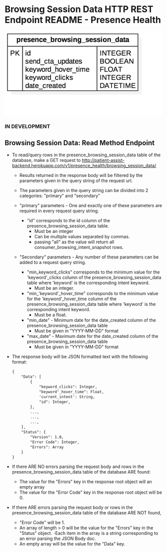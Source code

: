 # Browsing Session Data HTTP REST Endpoint README - Presence Health

![Browsing Session Data ERD - Presence Health](../../db_erds/presence_health/browsing_session_data_erd.jpg)

### IN DEVELOPMENT
## Browsing Session Data: Read Method Endpoint
- To read/query rows in the presence_browsing_session_data table of the database, make a GET request to
http://patient-assist-backend.herokuapp.com/v1/presence_health/browsing_session_data/
    - Results returned in the response body will be filtered by the parameters given in the query string of the request url.
    - The parameters given in the query string can be divided into 2 categories: "primary" and "secondary"
    
    - "primary" parameters - One and exactly one of these parameters are required in every request query string.
        - "id" corresponds to the id column of the presence_browsing_session_data table.
            - Must be an integer
            - Can be multiple values separated by commas.
            - passing "all" as the value will return all consumer_browsing_intent_snapshot rows.
            
    - "Secondary" parameters - Any number of these parameters can be added to a request query string.
        - "min_keyword_clicks" corresponds to the minimum value for the 'keyword'_clicks column of the presence_browsing_session_data table where 'keyword' is the corresponding intent keyword.
            - Must be an integer.
        - "min_'keyword'_hover_time" corresponds to the minimum value for the 'keyword'_hover_time column of the presence_browsing_session_data table where 'keyword' is the corresponding intent keyword.
            - Must be a float.
        - "min_date" - Minimum date for the date_created column of the presence_browsing_session_data table
            - Must be given in "YYYY-MM-DD" format
        - "max_date" - Maximum date for the date_created column of the presence_browsing_session_data table
            - Must be given in "YYYY-MM-DD" format
    
- The response body will be JSON formatted text with the following format:
    ```
    {
        "Data": [
            {
                "keyword_clicks": Integer,
                "keyword'_hover_time": Float,
                'current_intent': String,
                "id": Integer,
            },
            ...,
            ...,
            ...,
        ],
        "Status": {
            "Version": 1.0,
            "Error Code": Integer,
            "Errors": Array
        }
    }
    ```
  
- If there ARE NO errors parsing the request body and rows in the presence_browsing_session_data table of the database ARE found:
    - The value for the "Errors" key in the response root object will an empty array
    - The value for the "Error Code" key in the response root object will be 0. 
- If there ARE errors parsing the request body or rows in the presence_browsing_session_data table of the database ARE NOT found,
    - "Error Code" will be 1.
    - An array of length > 0 will be the value for the "Errors" key in the "Status" object.
        -Each item in the array is a string corresponding to an error parsing the JSON Body doc.
    - An empty array will be the value for the "Data" key.